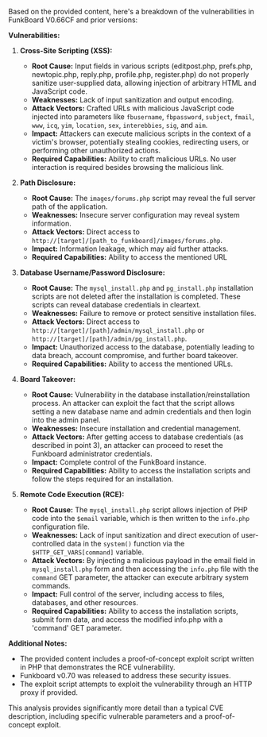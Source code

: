 Based on the provided content, here's a breakdown of the vulnerabilities in FunkBoard V0.66CF and prior versions:

**Vulnerabilities:**

1.  **Cross-Site Scripting (XSS):**
    *   **Root Cause:** Input fields in various scripts (editpost.php, prefs.php, newtopic.php, reply.php, profile.php, register.php) do not properly sanitize user-supplied data, allowing injection of arbitrary HTML and JavaScript code.
    *   **Weaknesses:** Lack of input sanitization and output encoding.
    *   **Attack Vectors:** Crafted URLs with malicious JavaScript code injected into parameters like `fbusername`, `fbpassword`, `subject`, `fmail`, `www`, `icq`, `yim`, `location`, `sex`, `interebbies`, `sig`, and `aim`.
    *   **Impact:** Attackers can execute malicious scripts in the context of a victim's browser, potentially stealing cookies, redirecting users, or performing other unauthorized actions.
    *   **Required Capabilities:** Ability to craft malicious URLs. No user interaction is required besides browsing the malicious link.

2.  **Path Disclosure:**
    *   **Root Cause:** The `images/forums.php` script may reveal the full server path of the application.
    *   **Weaknesses:** Insecure server configuration may reveal system information.
    *   **Attack Vectors:** Direct access to `http://[target]/[path_to_funkboard]/images/forums.php`.
    *   **Impact:** Information leakage, which may aid further attacks.
    *  **Required Capabilities:** Ability to access the mentioned URL

3.  **Database Username/Password Disclosure:**
    *   **Root Cause:** The `mysql_install.php` and `pg_install.php` installation scripts are not deleted after the installation is completed. These scripts can reveal database credentials in cleartext.
    *   **Weaknesses:** Failure to remove or protect sensitive installation files.
    *   **Attack Vectors:** Direct access to `http://[target]/[path]/admin/mysql_install.php` or `http://[target]/[path]/admin/pg_install.php`.
    *  **Impact:** Unauthorized access to the database, potentially leading to data breach, account compromise, and further board takeover.
    *   **Required Capabilities:** Ability to access the mentioned URLs.

4.  **Board Takeover:**
    *  **Root Cause:** Vulnerability in the database installation/reinstallation process.  An attacker can exploit the fact that the script allows setting a new database name and admin credentials and then login into the admin panel.
    *  **Weaknesses:** Insecure installation and credential management.
    *  **Attack Vectors:** After getting access to database credentials (as described in point 3), an attacker can proceed to reset the Funkboard administrator credentials.
    *  **Impact:** Complete control of the FunkBoard instance.
    *  **Required Capabilities:** Ability to access the installation scripts and follow the steps required for an installation.

5.  **Remote Code Execution (RCE):**
    *   **Root Cause:** The `mysql_install.php` script allows injection of PHP code into the `$email` variable, which is then written to the `info.php` configuration file.
    *   **Weaknesses:** Lack of input sanitization and direct execution of user-controlled data in the `system()` function via the `$HTTP_GET_VARS[command]` variable.
    *   **Attack Vectors:** By injecting a malicious payload in the email field in `mysql_install.php` form and then accessing the `info.php` file with the `command` GET parameter, the attacker can execute arbitrary system commands.
    *   **Impact:** Full control of the server, including access to files, databases, and other resources.
    *   **Required Capabilities:** Ability to access the installation scripts, submit form data, and access the modified info.php with a 'command' GET parameter.

**Additional Notes:**
* The provided content includes a proof-of-concept exploit script written in PHP that demonstrates the RCE vulnerability.
* Funkboard v0.70 was released to address these security issues.
* The exploit script attempts to exploit the vulnerability through an HTTP proxy if provided.

This analysis provides significantly more detail than a typical CVE description, including specific vulnerable parameters and a proof-of-concept exploit.